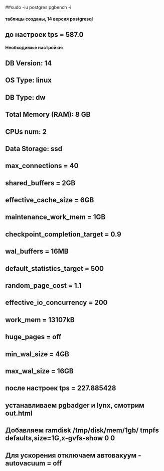 ##sudo -iu postgres pgbench -i
#### таблицы созданы, 14 версия postgresql
## до настроек tps = 587.0  
#### Необходимые настройки: 
## DB Version: 14
## OS Type: linux
## DB Type: dw
## Total Memory (RAM): 8 GB
## CPUs num: 2
## Data Storage: ssd
## max_connections = 40
## shared_buffers = 2GB
## effective_cache_size = 6GB
## maintenance_work_mem = 1GB
## checkpoint_completion_target = 0.9
## wal_buffers = 16MB
## default_statistics_target = 500
## random_page_cost = 1.1
## effective_io_concurrency = 200
## work_mem = 13107kB
## huge_pages = off
## min_wal_size = 4GB
## max_wal_size = 16GB
## после настроек tps = 227.885428
## устанавливаем pgbadger и lynx, смотрим out.html
## Добавляем ramdisk  /tmp/disk/mem/1gb/ tmpfs defaults,size=1G,x-gvfs-show  0  0
## Для ускорения отключаем автовакуум - autovacuum = off

